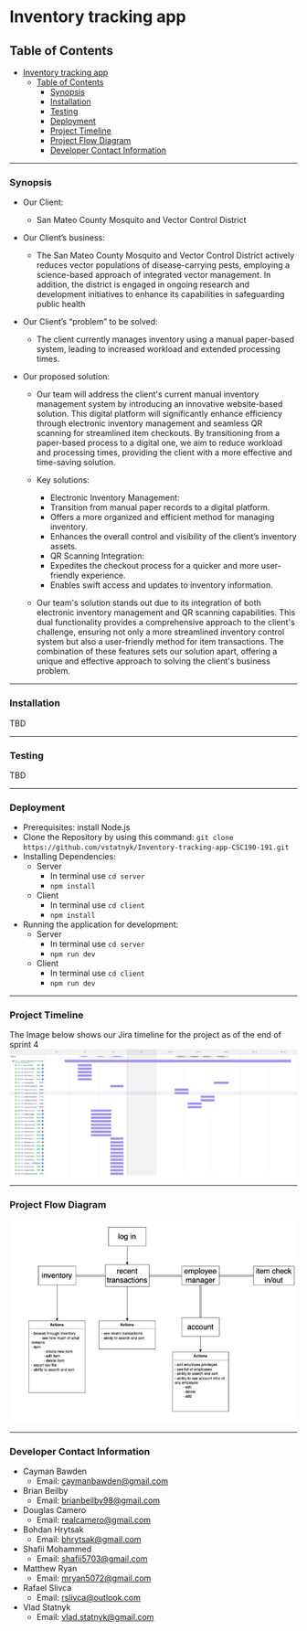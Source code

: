 # Inventory tracking app

## Table of Contents

- [Inventory tracking app](#inventory-tracking-app)
  - [Table of Contents](#table-of-contents)
    - [Synopsis](#synopsis)
    - [Installation](#installation)
    - [Testing](#testing)
    - [Deployment](#deployment)
    - [Project Timeline](#project-timeline)
    - [Project Flow Diagram](#project-flow-diagram)
    - [Developer Contact Information](#developer-contact-information)

---

### Synopsis

- Our Client:
  - San Mateo County Mosquito and Vector Control District
- Our Client’s business:
  - The San Mateo County Mosquito and Vector Control District actively reduces vector populations of disease-carrying pests, employing a science-based approach of integrated vector management. In addition, the district is engaged in ongoing research and development initiatives to enhance its capabilities in safeguarding public health
- Our Client’s “problem” to be solved:
  - The client currently manages inventory using a manual paper-based system, leading to increased workload and extended processing times.
- Our proposed solution:

  - Our team will address the client's current manual inventory management system by introducing an innovative website-based solution. This digital platform will significantly enhance efficiency through electronic inventory management and seamless QR scanning for streamlined item checkouts. By transitioning from a paper-based process to a digital one, we aim to reduce workload and processing times, providing the client with a more effective and time-saving solution.
  - Key solutions:

    - Electronic Inventory Management:
    - Transition from manual paper records to a digital platform.
    - Offers a more organized and efficient method for managing inventory.
    - Enhances the overall control and visibility of the client’s inventory assets.
    - QR Scanning Integration:
    - Expedites the checkout process for a quicker and more user-friendly experience.
    - Enables swift access and updates to inventory information.

  - Our team's solution stands out due to its integration of both electronic inventory management and QR scanning capabilities. This dual functionality provides a comprehensive approach to the client's challenge, ensuring not only a more streamlined inventory control system but also a user-friendly method for item transactions. The combination of these features sets our solution apart, offering a unique and effective approach to solving the client's business problem.

---

### Installation

TBD

---

### Testing

TBD

---

### Deployment

- Prerequisites: install Node.js
- Clone the Repository by using this command: `git clone https://github.com/vstatnyk/Inventory-tracking-app-CSC190-191.git`
- Installing Dependencies:
  - Server
    - In terminal use `cd server`
    - `npm install`
  - Client
    - In terminal use `cd client`
    - `npm install`
- Running the application for development:
  - Server
    - In terminal use `cd server`
    - `npm run dev`
  - Client
    - In terminal use `cd client`
    - `npm run dev`

---

### Project Timeline

The Image below shows our Jira timeline for the project as of the end of sprint 4
![Jira TimeLine](README_attrbutes/jira.png)

---

### Project Flow Diagram

![FlowChart](README_attrbutes/flowChart.JPG)

---

### Developer Contact Information

- Cayman Bawden
  - Email: caymanbawden@gmail.com
- Brian Beilby
  - Email: brianbeilby98@gmail.com
- Douglas Camero
  - Email: realcamero@gmail.com
- Bohdan Hrytsak
  - Email: bhrytsak@gmail.com
- Shafii Mohammed
  - Email: shafii5703@gmail.com
- Matthew Ryan
  - Email: mryan5072@gmail.com
- Rafael Slivca
  - Email: rslivca@outlook.com
- Vlad Statnyk
  - Email: vlad.statnyk@gmail.com
